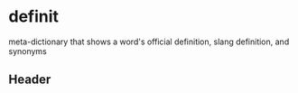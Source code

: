 definit
=======

meta-dictionary that shows a word's official definition, slang definition, and synonyms

## Header

